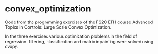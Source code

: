 # convex_optimization

Code from the programming exercises of the FS20 ETH course Advanced Topics in Controls: Large Scale Convex Optimization.

In the three exercises various optimization problems in the field of regression. filtering, classification and matrix inpainting were solved using cvxpy.
